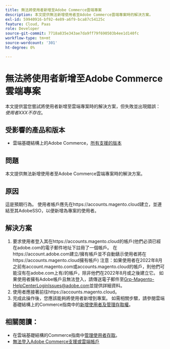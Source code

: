 ```yaml
---
title: 無法將使用者新增至Adobe Commerce雲端專案
description: 本文提供無法新增使用者至Adobe Commerce雲端專案時的解決方案。
exl-id: 59940916-bf92-4e89-a6f9-bca87c54125c
feature: Cloud, Paas
role: Developer
source-git-commit: 7718a835e343ae7da9ff79f690503b4ee1d140fc
workflow-type: tm+mt
source-wordcount: '301'
ht-degree: 0%

---
```


# 無法將使用者新增至Adobe Commerce雲端專案

本文提供當您嘗試將使用者新增至雲端專案時的解決方案，但失敗並出現錯誤： *使用者XXX不存在*。

## 受影響的產品和版本

* 雲端基礎結構上的Adobe Commerce，[所有支援的版本](https://magento.com/sites/default/files/magento-software-lifecycle-policy.pdf)

## 問題

本文提供無法新增使用者至Adobe Commerce雲端專案時的解決方案。

## 原因

這是預期行為。 使用者帳戶應先在https://accounts.magento.cloud建立，並連結至其AdobeSSO，以便新增為專案的使用者。

## 解決方案

1. 要求使用者登入其在https://accounts.magento.cloud的帳戶(他們必須已經在adobe.com的電子郵件地址下註冊了一個帳戶。 在https://account.adobe.com建立/擁有帳戶並不自動錶示使用者將在https://accounts.magento.cloud擁有帳戶)
注意：如果使用者在2022年8月之前有account.magento.com或accounts.magento.cloud的帳戶，則他們可能沒有在adobe.com上有/的帳戶，除非他們在2022年8月或之後建立它。 如果使用者擁有Adobe帳戶且無法登入，請傳送電子郵件至[Grp-Magento-HelpCenterLoginIssues@adobe.com](mailto:Grp-Magento-HelpCenterLoginIssues@adobe.com)並提供詳細資料。
1. 使用者應接著前往https://accounts.magento.cloud。
1. 完成此操作後，您應該能夠將使用者新增到專案。 如需相關步驟，請參閱雲端基礎結構上的Commerce指南中的[新增使用者及管理存取權](https://experienceleague.adobe.com/docs/commerce-cloud-service/user-guide/project/user-access.html#add-users-and-manage-access)。

## 相關閱讀：

* 在雲端基礎結構的Commerce指南中[管理使用者存取](https://experienceleague.adobe.com/docs/commerce-cloud-service/user-guide/project/user-access.html)。
* [無法登入Adobe Commerce支援或雲端帳戶](https://experienceleague.adobe.com/docs/commerce-knowledge-base/kb/troubleshooting/miscellaneous/unable-to-log-in-to-support-or-cloud-project.html)
